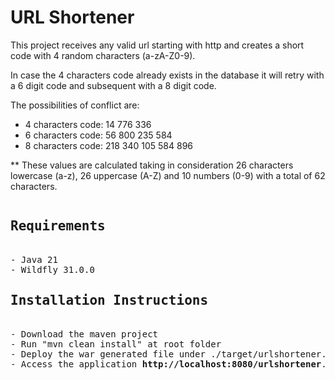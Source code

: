 <h1>URL Shortener</h1>
This project receives any valid url starting with http and creates a short code with 4 random characters (a-zA-Z0-9).

In case the 4 characters code already exists in the database it will retry with a 6 digit code and subsequent with a 8 digit code.

The possibilities of conflict are: 
- 4 characters code:          14 776 336
- 6 characters code:      56 800 235 584 
- 8 characters code: 218 340 105 584 896

** These values are calculated taking in consideration 26 characters lowercase (a-z), 26 uppercase (A-Z) and 10 numbers (0-9) with a total of 62 characters. 

<pre>
<h2>Requirements</h2>
- Java 21
- Wildfly 31.0.0
<h2>Installation Instructions</h2>
- Download the maven project
- Run "mvn clean install" at root folder
- Deploy the war generated file under ./target/urlshortener.war to wildfly 31.0.0.
- Access the application <b>http://localhost:8080/urlshortener</b>.
</pre>